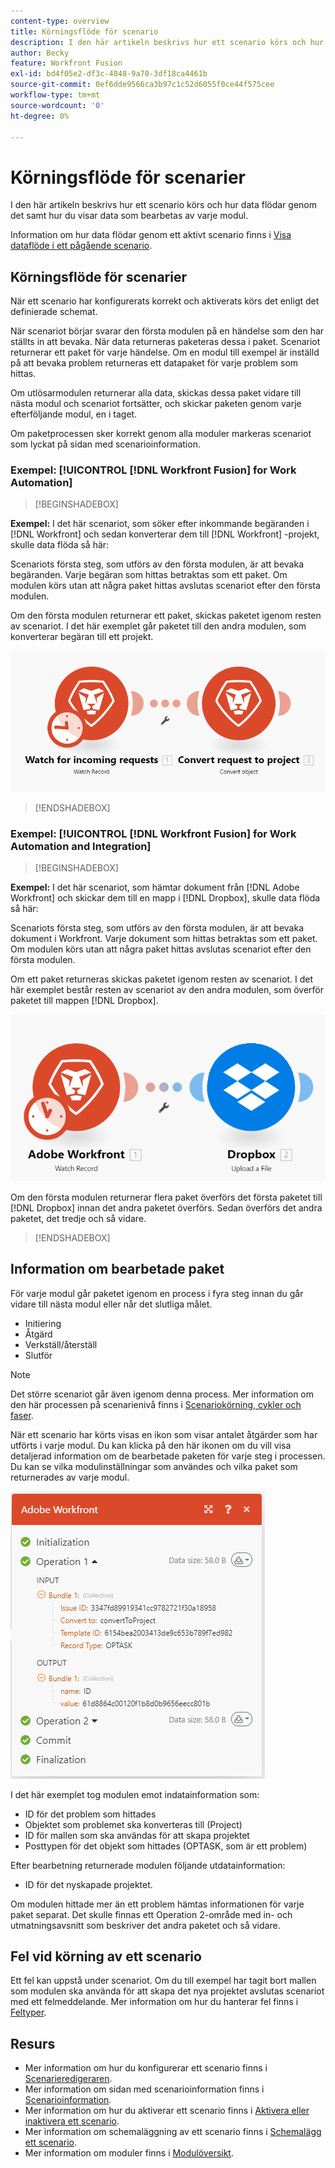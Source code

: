 ```yaml
---
content-type: overview
title: Körningsflöde för scenario
description: I den här artikeln beskrivs hur ett scenario körs och hur data flödar genom det. Där förklaras också var du kan hitta information om bearbetade data och hur du läser dem.
author: Becky
feature: Workfront Fusion
exl-id: bd4f05e2-df3c-4848-9a70-3df18ca4461b
source-git-commit: 0ef6dde9566ca3b97c1c52d6055f0ce44f575cee
workflow-type: tm+mt
source-wordcount: '0'
ht-degree: 0%

---
```


# Körningsflöde för scenarier

I den här artikeln beskrivs hur ett scenario körs och hur data flödar genom det samt hur du visar data som bearbetas av varje modul.

Information om hur data flödar genom ett aktivt scenario finns i [Visa dataflöde i ett pågående scenario](/help/workfront-fusion/manage-scenarios/view-scenario-data-flow.md).

## Körningsflöde för scenarier

När ett scenario har konfigurerats korrekt och aktiverats körs det enligt det definierade schemat.

När scenariot börjar svarar den första modulen på en händelse som den har ställts in att bevaka. När data returneras paketeras dessa i paket. Scenariot returnerar ett paket för varje händelse. Om en modul till exempel är inställd på att bevaka problem returneras ett datapaket för varje problem som hittas.

Om utlösarmodulen returnerar alla data, skickas dessa paket vidare till nästa modul och scenariot fortsätter, och skickar paketen genom varje efterföljande modul, en i taget.

Om paketprocessen sker korrekt genom alla moduler markeras scenariot som lyckat på sidan med scenarioinformation.

### Exempel: [!UICONTROL [!DNL Workfront Fusion] for Work Automation]

>[!BEGINSHADEBOX]

**Exempel:** I det här scenariot, som söker efter inkommande begäranden i [!DNL Workfront] och sedan konverterar dem till [!DNL Workfront] -projekt, skulle data flöda så här:

Scenariots första steg, som utförs av den första modulen, är att bevaka begäranden. Varje begäran som hittas betraktas som ett paket. Om modulen körs utan att några paket hittas avslutas scenariot efter den första modulen.

Om den första modulen returnerar ett paket, skickas paketet igenom resten av scenariot. I det här exemplet går paketet till den andra modulen, som konverterar begäran till ett projekt.

![Körningsflöde för Workfront-scenario](assets/example-execution-flow-wf-only.png)

>[!ENDSHADEBOX]

### Exempel: [!UICONTROL [!DNL Workfront Fusion] for Work Automation and Integration]

>[!BEGINSHADEBOX]

**Exempel:** I det här scenariot, som hämtar dokument från [!DNL Adobe Workfront] och skickar dem till en mapp i [!DNL Dropbox], skulle data flöda så här:

Scenariots första steg, som utförs av den första modulen, är att bevaka dokument i Workfront. Varje dokument som hittas betraktas som ett paket. Om modulen körs utan att några paket hittas avslutas scenariot efter den första modulen.

Om ett paket returneras skickas paketet igenom resten av scenariot. I det här exemplet består resten av scenariot av den andra modulen, som överför paketet till mappen [!DNL Dropbox].

![Körningsflöde för integrationsscenario](assets/example-execution-flow-wf-dropbox.png)

Om den första modulen returnerar flera paket överförs det första paketet till [!DNL Dropbox] innan det andra paketet överförs. Sedan överförs det andra paketet, det tredje och så vidare.

>[!ENDSHADEBOX]

## Information om bearbetade paket

För varje modul går paketet igenom en process i fyra steg innan du går vidare till nästa modul eller når det slutliga målet.

* Initiering
* Åtgärd
* Verkställ/återställ
* Slutför

>[!NOTE]
>
>Det större scenariot går även igenom denna process. Mer information om den här processen på scenarienivå finns i [Scenariokörning, cykler och faser](/help/workfront-fusion/references/scenarios/scenario-execution-cycles-phases.md).

När ett scenario har körts visas en ikon som visar antalet åtgärder som har utförts i varje modul. Du kan klicka på den här ikonen om du vill visa detaljerad information om de bearbetade paketen för varje steg i processen. Du kan se vilka modulinställningar som användes och vilka paket som returnerades av varje modul.

![Bearbetade paket](assets/Info-processed-bundles.png)

I det här exemplet tog modulen emot indatainformation som:

* ID för det problem som hittades
* Objektet som problemet ska konverteras till (Project)
* ID för mallen som ska användas för att skapa projektet
* Posttypen för det objekt som hittades (OPTASK, som är ett problem)

Efter bearbetning returnerade modulen följande utdatainformation:

* ID för det nyskapade projektet.

Om modulen hittade mer än ett problem hämtas informationen för varje paket separat. Det skulle finnas ett Operation 2-område med in- och utmatningsavsnitt som beskriver det andra paketet och så vidare.

## Fel vid körning av ett scenario

Ett fel kan uppstå under scenariot. Om du till exempel har tagit bort mallen som modulen ska använda för att skapa det nya projektet avslutas scenariot med ett felmeddelande. Mer information om hur du hanterar fel finns i [Feltyper](/help/workfront-fusion/references/errors/error-processing.md).

## Resurs

* Mer information om hur du konfigurerar ett scenario finns i [Scenarieredigeraren](/help/workfront-fusion/get-started-with-fusion/navigate-fusion/scenario-editor.md).
* Mer information om sidan med scenarioinformation finns i [Scenarioinformation](/help/workfront-fusion/get-started-with-fusion/navigate-fusion/scenario-details.md).
* Mer information om hur du aktiverar ett scenario finns i [Aktivera eller inaktivera ett scenario](/help/workfront-fusion/manage-scenarios/activate-deactivate-scenarios.md).
* Mer information om schemaläggning av ett scenario finns i [Schemalägg ett scenario](/help/workfront-fusion/create-scenarios/config-scenarios-settings/schedule-a-scenario.md).
* Mer information om moduler finns i [Modulöversikt](/help/workfront-fusion/get-started-with-fusion/understand-fusion/module-overview.md).
